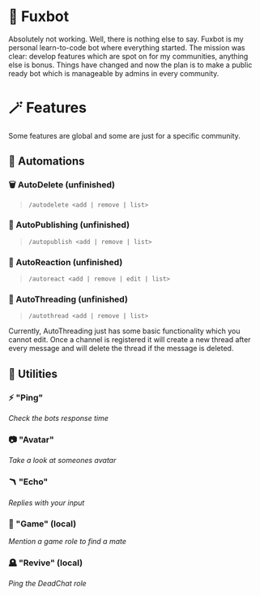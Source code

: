 # 🦊 Fuxbot

Absolutely not working. Well, there is nothing else to say. Fuxbot is my personal learn-to-code bot where everything started. The mission was clear: develop features which are spot on for my communities, anything else is bonus. Things have changed and now the plan is to make a public ready bot which is manageable by admins in every community.

# 🪄 Features

Some features are global and some are just for a specific community.

## 🤖 Automations

### 🗑️ AutoDelete (unfinished)
> `/autodelete <add | remove | list>`

### 📢 AutoPublishing (unfinished)
> `/autopublish <add | remove | list>`

### 🙂 AutoReaction (unfinished)
> `/autoreact <add | remove | edit | list>`

### 🧵 AutoThreading (unfinished)
> `/autothread <add | remove | list>`

Currently, AutoThreading just has some basic functionality which you cannot edit. Once a channel is registered it will create a new thread after every message and will delete the thread if the message is deleted.

## 🔧 Utilities
### ⚡ "Ping"
*Check the bots response time*

### 📷 "Avatar"
*Take a look at someones avatar*

### 🪃 "Echo"
*Replies with your input*

### 🎣 "Game" (local)
*Mention a game role to find a mate*

### 🪦 "Revive" (local)
*Ping the DeadChat role*

